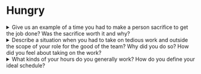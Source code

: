 # Hungry

<details>
  <summary>Give us an example of a time you had to make a person sacrifice to get the job done? Was the sacrifice worth it and why?</summary>

I cannot say that an end justifies the means. Unfortunately, from time to time, an employee could lose motivation and effectiveness over time. I'm not sure if we can avoid it. So in this case, I can make a person sacrifice and involve another person in work. In my opinion, it is a win/win situation. The person gets a chance to change his routine and gets a new challenge in the feature.

</details>

<details>
  <summary>Describe a situation when you had to take on tedious work and outside the scope of your role for the good of the team? Why did you do so? How did you feel about taking on the work?</summary>

I don't like tedious work ofcourse. From time to time, the work is necessary and I do it. Besides, my experience tells me that it is not a success type of work and employees would be nice if someone take it.

</details>

<details>
  <summary>What kinds of your hours do you generally work? How do you define your ideal schedule?</summary>

Generally, I cannot say that I have some schedule for work and rest because I cannot say that my self-projects mentoring programs aren't work and it is overtime activity that requires some times. On the other hand, for customers I work about eight hours and it is enough. Also I cannot mention that I have an ideal schedule. Maybe having a flexible working day is important for me because from time to time it could be useful to start work late or increase lunch time. That is all.

</details>
